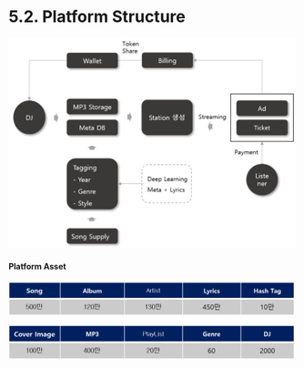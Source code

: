 # 5.2. Platform Structure

![](../.gitbook/assets/그림11.png)

#### Platform Asset

![](<../.gitbook/assets/image (2) (1).png>)

![](<../.gitbook/assets/image (2) (1) (1).png>)
